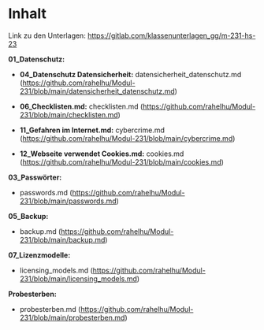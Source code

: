# Inhalt

Link zu den Unterlagen: https://gitlab.com/klassenunterlagen_gg/m-231-hs-23

**01_Datenschutz:**
- **04_Datenschutz Datensicherheit:** datensicherheit_datenschutz.md
  (https://github.com/rahelhu/Modul-231/blob/main/datensicherheit_datenschutz.md)
  
- **06_Checklisten.md:** checklisten.md
  (https://github.com/rahelhu/Modul-231/blob/main/checklisten.md)
  
- **11_Gefahren im Internet.md:** cybercrime.md
  (https://github.com/rahelhu/Modul-231/blob/main/cybercrime.md)

- **12_Webseite verwendet Cookies.md:** cookies.md
  (https://github.com/rahelhu/Modul-231/blob/main/cookies.md)

**03_Passwörter:**
- passwords.md
  (https://github.com/rahelhu/Modul-231/blob/main/passwords.md)

**05_Backup:**
- backup.md
  (https://github.com/rahelhu/Modul-231/blob/main/backup.md)

**07_Lizenzmodelle:**
- licensing_models.md
  (https://github.com/rahelhu/Modul-231/blob/main/licensing_models.md)

**Probesterben:**
- probesterben.md
  (https://github.com/rahelhu/Modul-231/blob/main/probesterben.md)
